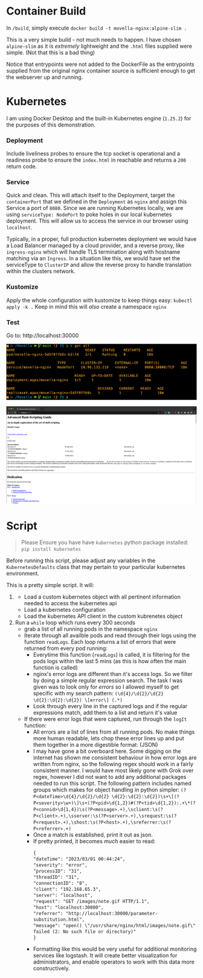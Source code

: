 # Container Build
In `/build`, simply execute `docker build -t movella-nginx:alpine-slim .`

This is a very simple build - not much needs to happen.  I have chosen `alpine-slim` as it is *extremely* lightweight and the `.html` files supplied were simple. (Not that this is a bad thing)

Notice that entrypoints were not added to the DockerFile as the entrypoints supplied from the original nginx container source is sufficient enough to get the webserver up and running.

# Kubernetes
I am using Docker Desktop and the built-in Kubernetes engine (`1.25.2`) for the purposes of this demonstration.

### Deployment
Include liveliness probes to ensure the tcp socket is operational and a readiness probe to ensure the `index.html` in reachable and returns a `200` return code.

### Service
Quick and clean.  This will attach itself to the Deployment, target the `containerPort` that we defined in the `Deployment` as `nginx` and assign this Service a port of `8080`.
Since we are running Kubernetes locally, we are using `serviceType: NodePort` to poke holes in our local kubernetes deployment.  This will allow us to access the service in our browser using `localhost`.  

Typically, in a proper, full production kubernetes deployment we would have a Load Balancer managed by a cloud provider, and a reverse proxy, like `ingress-nginx` which will handle TLS termination along with hostname matching via an `Ingress`. In a situation like this, we would have set the serviceType to `ClusterIP` and allow the reverse proxy to handle translation within the clusters network.

### Kustomize
Apply the whole configuration with kustomize to keep things easy:
`kubectl apply -k .`
Keep in mind this will *also* create a namespace `nginx`

### Test
Go to: http://localhost:30000

![Terminal](./images/get_all.png)

![Screeenshot](./images/index.png)

# Script

> Please Ensure you have have `kubernetes` python package installed:
> `pip install kubernetes` 

Before running this script, please adjust any variables in the `KubernetesDefaults` class that may pertain to your particular kubernetes environment.

This is a pretty simple script.  It will:
 
1.
    * Load a custom kubernetes object with all pertinent information needed to access the kubernetes api
    * Load a kubernetes configuration
    * Load the kubernetes API client in the custom kubrenetes object
2. Run a `while` loop which runs every 300 seconds
    * grab a list of all running pods in the namespace `nginx`
    * Iterate through all availble pods and read through their logs using the function `readLogs`. Each loop returns a list of errors that were returned from every pod running:
        * Everytime this function (`readLogs`) is called, it is filtering for the pods logs within the last 5 mins (as this is how often the main function is called)
        * nginx's error logs are different than it's access logs.  So we filter by doing a simple regular expression search. The task I was given was to look only for *errors* so I allowed myself to get specific with my search pattern: `(\d{4}/\d{2}/\d{2} \d{2}:\d{2}:\d{2}) \[error\] (.*)`
        * Look through every line in the captured logs and if the regular expressions match, add them to a list and return it's value
    * If there were error logs that were captured, run through the `logIt` function:
        * All errors are a list of lines from all running pods.  No make things more human readable, lets chop these error lines up and put them together in a more digestible format: (JSON)
        * I may have gone a bit overboard here. Some digging on the internet has shown me consistent behaviour in how error logs are written from nginx, so the following regex should work in a fairly consistent manner.  I would have most likely gone with Grok over regex, however I did not want to add any additional packages needed to run this script.
        The following pattern includes named groups which makes for object handling in python simpler:
            `(?P<dateTime>\d{4}/\d{2}/\d{2} \d{2}:\d{2}:\d{2})\s+\[(?P<severity>\w+)\]\s+(?P<pid>\d{1,2})#(?P<tid>\d{1,2}):.+\*(?P<connid>\d{1,4})\s(?P<message>.+),\sclient:\s(?P<client>.+),\sserver:\s(?P<server>.+),\srequest:\s(?P<request>.+),\shost:\s(?P<host>.+),\sreferrer:\s(?P<referrer>.+)`
        * Once a match is established, print it out as json.
        * If pretty printed, it becomes *much* easier to read:
            ```
            {
            "dateTime": "2023/03/01 00:44:24",
            "severity": "error",
            "processID": "31",
            "threadID": "31",
            "connectionID": "8",
            "client": "192.168.65.3",
            "server": "localhost",
            "request": "GET /images/note.gif HTTP/1.1",
            "host": "localhost:30000",
            "referrer": "http://localhost:30000/parameter-substitution.html",
            "message": "open() \"/usr/share/nginx/html/images/note.gif\" failed (2: No such file or directory)"
            }
            ```
        * Formatting like this would be very useful for additional monitoring services like logstash.  It will create better visualization for administrators, and enable operators to work with this data more constructively.